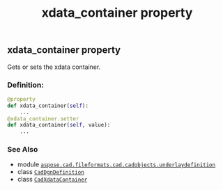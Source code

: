 ﻿---
title: xdata_container property
second_title: Aspose.CAD for Python via .NET API References
description: 
type: docs
weight: 200
url: /python-net/aspose.cad.fileformats.cad.cadobjects.underlaydefinition/caddgndefinition/xdata_container/
is_root: false
---

## xdata_container property


Gets or sets the xdata container.
### Definition:
```python
@property
def xdata_container(self):
    ...
@xdata_container.setter
def xdata_container(self, value):
    ...
```

### See Also
* module [`aspose.cad.fileformats.cad.cadobjects.underlaydefinition`](../../)
* class [`CadDgnDefinition`](/cad/python-net/aspose.cad.fileformats.cad.cadobjects.underlaydefinition/caddgndefinition)
* class [`CadXdataContainer`](/cad/python-net/aspose.cad.fileformats.cad.cadobjects/cadxdatacontainer)
